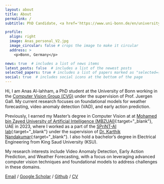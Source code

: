 ```yaml
---
layout: about
title: About
permalink: /
subtitle: PhD Candidate, <a href='https://www.uni-bonn.de/en/university/university?set_language=en'>Bonn University</a>, Germany - MSc from <a href='https://mbzuai.ac.ae/'>MBZUAI</a>, Abu-Dhabi - BSc from <a href='https://ksu.edu.sa/en'>, KSU</a>, Saudi Arabia.

profile:
  align: right
  image: Anas_personal_V2.jpg
  image_circular: false # crops the image to make it circular
  address: >
    <p>Bonn, Germany</p>

news: true  # includes a list of news items
latest_posts: false  # includes a list of the newest posts
selected_papers: true # includes a list of papers marked as "selected={true}"
social: true  # includes social icons at the bottom of the page
---
```


Hi, I am Anas Al-lahham, a PhD student at the University of Bonn working in the <a href="https://pages.iai.uni-bonn.de/gall_juergen/">Computer Vision Group (CVG)</a> under the supervision of Prof. Juergen Gall. My current research focuses on foundational models for weather forecasting, video anomaly detection (VAD), and early action prediction.

Previously, I earned my Master’s degree in Computer Vision at at [Mohamed bin Zayed University of Artificial Intelligence (MBZUAI)](https://mbzuai.ac.ae/){:target="_blank"}, UAE in 2023, where I worked as a part of the [SPriNT-AI lab](https://www.sprintai.org/){:target="_blank"} under the supervision of [Dr. Karthik Nandakumar](https://scholar.google.com/citations?user=2qx0RnEAAAAJ&hl=en){:target="_blank"}. I also hold a bachelor’s degree in Electrical Engineering from King Saud University (KSU).


My research interests include Video Anomaly Detection, Early Action Prediction, and Weather Forecasting, with a focus on leveraging advanced computer vision techniques and foundational models to address challenges in these domains.


 <a href="mailto:anas.allaham97@outlook.com">Email</a>  /  <a href="https://scholar.google.com/citations?user=hVii4u4AAAAJ&hl=en">Google Scholar</a>  /  <a href="https://github.com/AnasEmad11">Github</a> /  <a href="assets/pdf/CV_Nov_2024.pdf">CV</a> 


